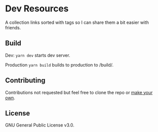 # Dev Resources

A collection links sorted with tags so I can share them a bit easier with friends.

## Build

Dev: `yarn dev` starts dev server.

Production `yarn build` builds to production to /build/.

## Contributing

Contributions not requested but feel free to clone the repo or [make your own](https://medium.com/@patrickackerman/classic-front-end-mvc-with-vanilla-javascript-7eee550bc702).

## License

GNU General Public License v3.0.
